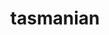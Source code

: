 ---
title: "tasmanian"
layout: cache
categories: [package, develop]
meta: {"compilers": ["cce@18.0.0", "gcc@11.4.0", "intel-oneapi-compilers@2025.1.0"], "num_specs": 117, "num_specs_by_stack": {"e4s": 59, "e4s-cray-rhel": 11, "e4s-neoverse-v2": 11, "e4s-oneapi": 12, "e4s-rocm-external": 24, "root": 117}, "oss": ["rhel8", "ubuntu22.04"], "platforms": ["linux"], "stacks": ["e4s", "e4s-cray-rhel", "e4s-neoverse-v2", "e4s-oneapi", "e4s-rocm-external", "root"], "targets": ["neoverse_v2", "x86_64_v3"], "versions": ["8.1"]}
spec_details: [{"compiler": "gcc@11.4.0", "hash": "22thne3ihhy2pievhx2lxyezebj2hvck", "os": "ubuntu22.04", "platform": "linux", "size": "-", "stacks": ["e4s", "root"], "target": "x86_64_v3", "variants": ["amdgpu_target:=gfx90a", "~blas", "build_system=cmake", "build_type=Release", "~cuda", "~fortran", "generator=make", "~ipo", "~magma", "+mpi", "~openmp", "~python", "+rocm", "~xsdkflags"], "versions": ["8.1"]}, {"compiler": "gcc@11.4.0", "hash": "25rv35eeqdelouu2akzrugiby4ctagye", "os": "ubuntu22.04", "platform": "linux", "size": "-", "stacks": ["e4s", "root"], "target": "x86_64_v3", "variants": ["amdgpu_target:=gfx90a", "~blas", "build_system=cmake", "build_type=Release", "~cuda", "~fortran", "generator=make", "~ipo", "~magma", "+mpi", "~openmp", "~python", "+rocm", "~xsdkflags"], "versions": ["8.1"]}, {"compiler": "gcc@11.4.0", "hash": "27xfdujjw4qcz4rlqeuzqqslx7wypmmj", "os": "ubuntu22.04", "platform": "linux", "size": "-", "stacks": ["e4s", "root"], "target": "x86_64_v3", "variants": ["~blas", "build_system=cmake", "build_type=Release", "+cuda", "cuda_arch:=90", "~fortran", "generator=make", "~ipo", "~magma", "+mpi", "~openmp", "~python", "~rocm", "~xsdkflags"], "versions": ["8.1"]}, {"compiler": "gcc@11.4.0", "hash": "2eahx2gj36pecerlutbxzbwchaeduusn", "os": "ubuntu22.04", "platform": "linux", "size": "-", "stacks": ["e4s", "root"], "target": "x86_64_v3", "variants": ["~blas", "build_system=cmake", "build_type=Release", "+cuda", "cuda_arch:=90", "~fortran", "generator=make", "~ipo", "~magma", "+mpi", "~openmp", "~python", "~rocm", "~xsdkflags"], "versions": ["8.1"]}, {"compiler": "intel-oneapi-compilers@2025.1.0", "hash": "2mhn6ziufkrkj5lhym2dkonrzvihpagd", "os": "ubuntu22.04", "platform": "linux", "size": "-", "stacks": ["e4s-oneapi", "root"], "target": "x86_64_v3", "variants": ["~blas", "build_system=cmake", "build_type=Release", "~cuda", "~fortran", "generator=make", "~ipo", "~magma", "+mpi", "~openmp", "~python", "~rocm", "~xsdkflags"], "versions": ["8.1"]}, {"compiler": "intel-oneapi-compilers@2025.1.0", "hash": "2ris5im7vsalkuzcwht5iqg7lq7dtc2x", "os": "ubuntu22.04", "platform": "linux", "size": "-", "stacks": ["e4s-oneapi", "root"], "target": "x86_64_v3", "variants": ["~blas", "build_system=cmake", "build_type=Release", "~cuda", "~fortran", "generator=make", "~ipo", "~magma", "+mpi", "~openmp", "~python", "~rocm", "~xsdkflags"], "versions": ["8.1"]}, {"compiler": "gcc@11.4.0", "hash": "2xpstxjcepywlg2ohyu7r4amtq2ym2tf", "os": "ubuntu22.04", "platform": "linux", "size": "-", "stacks": ["e4s", "root"], "target": "x86_64_v3", "variants": ["amdgpu_target:=gfx90a", "~blas", "build_system=cmake", "build_type=Release", "~cuda", "~fortran", "generator=make", "~ipo", "~magma", "+mpi", "~openmp", "~python", "+rocm", "~xsdkflags"], "versions": ["8.1"]}, {"compiler": "gcc@11.4.0", "hash": "3c7nytobn2ses2qlx4ypszrgeldgm7st", "os": "ubuntu22.04", "platform": "linux", "size": "-", "stacks": ["e4s", "root"], "target": "x86_64_v3", "variants": ["~blas", "build_system=cmake", "build_type=Release", "+cuda", "cuda_arch:=80", "~fortran", "generator=make", "~ipo", "~magma", "+mpi", "~openmp", "~python", "~rocm", "~xsdkflags"], "versions": ["8.1"]}, {"compiler": "gcc@11.4.0", "hash": "3hjeqoyckbvrm2n2kursh4rwty5eha5f", "os": "ubuntu22.04", "platform": "linux", "size": "-", "stacks": ["e4s", "root"], "target": "x86_64_v3", "variants": ["~blas", "build_system=cmake", "build_type=Release", "+cuda", "cuda_arch:=80", "~fortran", "generator=make", "~ipo", "~magma", "+mpi", "~openmp", "~python", "~rocm", "~xsdkflags"], "versions": ["8.1"]}, {"compiler": "gcc@11.4.0", "hash": "3ytdl5jv3t6nmv4zx7jhreebc5uckg6v", "os": "ubuntu22.04", "platform": "linux", "size": "-", "stacks": ["e4s", "root"], "target": "x86_64_v3", "variants": ["~blas", "build_system=cmake", "build_type=Release", "+cuda", "cuda_arch:=90", "~fortran", "generator=make", "~ipo", "~magma", "+mpi", "~openmp", "~python", "~rocm", "~xsdkflags"], "versions": ["8.1"]}, {"compiler": "gcc@11.4.0", "hash": "42fgtvc6tlhoac3hzbroouixpw3obnyf", "os": "ubuntu22.04", "platform": "linux", "size": "-", "stacks": ["e4s", "root"], "target": "x86_64_v3", "variants": ["~blas", "build_system=cmake", "build_type=Release", "+cuda", "cuda_arch:=90", "~fortran", "generator=make", "~ipo", "~magma", "+mpi", "~openmp", "~python", "~rocm", "~xsdkflags"], "versions": ["8.1"]}, {"compiler": "gcc@11.4.0", "hash": "4m7c64rf2gfetretwd7ns5uqxsuq54cj", "os": "ubuntu22.04", "platform": "linux", "size": "-", "stacks": ["e4s", "root"], "target": "x86_64_v3", "variants": ["~blas", "build_system=cmake", "build_type=Release", "+cuda", "cuda_arch:=80", "~fortran", "generator=make", "~ipo", "~magma", "+mpi", "~openmp", "~python", "~rocm", "~xsdkflags"], "versions": ["8.1"]}, {"compiler": "gcc@11.4.0", "hash": "4xfavsmah4n2pmjull7o2qzsfe6iftrc", "os": "ubuntu22.04", "platform": "linux", "size": "-", "stacks": ["e4s", "root"], "target": "x86_64_v3", "variants": ["amdgpu_target:=gfx90a", "~blas", "build_system=cmake", "build_type=Release", "~cuda", "~fortran", "generator=make", "~ipo", "~magma", "+mpi", "~openmp", "~python", "+rocm", "~xsdkflags"], "versions": ["8.1"]}, {"compiler": "gcc@11.4.0", "hash": "5afczfjpnndsy363oqzp6ydlpobtkcdy", "os": "ubuntu22.04", "platform": "linux", "size": "-", "stacks": ["e4s", "root"], "target": "x86_64_v3", "variants": ["~blas", "build_system=cmake", "build_type=Release", "~cuda", "~fortran", "generator=make", "~ipo", "~magma", "+mpi", "~openmp", "~python", "~rocm", "~xsdkflags"], "versions": ["8.1"]}, {"compiler": "intel-oneapi-compilers@2025.1.0", "hash": "5dwvf3ywt2izxl66ofsi4qgd3t2bbyku", "os": "ubuntu22.04", "platform": "linux", "size": "-", "stacks": ["e4s-oneapi", "root"], "target": "x86_64_v3", "variants": ["~blas", "build_system=cmake", "build_type=Release", "~cuda", "~fortran", "generator=make", "~ipo", "~magma", "+mpi", "~openmp", "~python", "~rocm", "~xsdkflags"], "versions": ["8.1"]}, {"compiler": "gcc@11.4.0", "hash": "62e7ekacbayhezacfywcpz2yex7fdhiu", "os": "ubuntu22.04", "platform": "linux", "size": "-", "stacks": ["e4s", "root"], "target": "x86_64_v3", "variants": ["amdgpu_target:=gfx90a", "~blas", "build_system=cmake", "build_type=Release", "~cuda", "~fortran", "generator=make", "~ipo", "~magma", "+mpi", "~openmp", "~python", "+rocm", "~xsdkflags"], "versions": ["8.1"]}, {"compiler": "gcc@11.4.0", "hash": "6crfd64nh75ouxmsxdoju75jtczqnef2", "os": "ubuntu22.04", "platform": "linux", "size": "-", "stacks": ["e4s", "root"], "target": "x86_64_v3", "variants": ["~blas", "build_system=cmake", "build_type=Release", "~cuda", "~fortran", "generator=make", "~ipo", "~magma", "+mpi", "~openmp", "~python", "~rocm", "~xsdkflags"], "versions": ["8.1"]}, {"compiler": "cce@18.0.0", "hash": "6lrp56z26frv2w3nf36wug3wt2fjhkuy", "os": "rhel8", "platform": "linux", "size": "-", "stacks": ["e4s-cray-rhel", "root"], "target": "x86_64_v3", "variants": ["~blas", "build_system=cmake", "build_type=Release", "~cuda", "~fortran", "generator=make", "~ipo", "~magma", "+mpi", "~openmp", "~python", "~rocm", "~xsdkflags"], "versions": ["8.1"]}, {"compiler": "gcc@11.4.0", "hash": "76dkexxkci473h5unp3zmx4dbwt3zbm7", "os": "ubuntu22.04", "platform": "linux", "size": "-", "stacks": ["e4s", "root"], "target": "x86_64_v3", "variants": ["~blas", "build_system=cmake", "build_type=Release", "+cuda", "cuda_arch:=90", "~fortran", "generator=make", "~ipo", "~magma", "+mpi", "~openmp", "~python", "~rocm", "~xsdkflags"], "versions": ["8.1"]}, {"compiler": "gcc@11.4.0", "hash": "apz4ual2tbrfevb42c7myf354cvsgcg2", "os": "ubuntu22.04", "platform": "linux", "size": "-", "stacks": ["e4s", "root"], "target": "x86_64_v3", "variants": ["~blas", "build_system=cmake", "build_type=Release", "+cuda", "cuda_arch:=80", "~fortran", "generator=make", "~ipo", "~magma", "+mpi", "~openmp", "~python", "~rocm", "~xsdkflags"], "versions": ["8.1"]}, {"compiler": "gcc@11.4.0", "hash": "atzvzgfvf2qcqenmryxzdhwmni3ufrb7", "os": "ubuntu22.04", "platform": "linux", "size": "-", "stacks": ["e4s-neoverse-v2", "root"], "target": "neoverse_v2", "variants": ["~blas", "build_system=cmake", "build_type=Release", "~cuda", "~fortran", "generator=make", "~ipo", "~magma", "+mpi", "~openmp", "~python", "~rocm", "~xsdkflags"], "versions": ["8.1"]}, {"compiler": "gcc@11.4.0", "hash": "bhndny4jxb26tspnickhfo4jm7fzv5n6", "os": "ubuntu22.04", "platform": "linux", "size": "-", "stacks": ["e4s-rocm-external", "root"], "target": "x86_64_v3", "variants": ["amdgpu_target:=gfx908", "~blas", "build_system=cmake", "build_type=Release", "~cuda", "~fortran", "generator=make", "~ipo", "~magma", "+mpi", "~openmp", "~python", "+rocm", "~xsdkflags"], "versions": ["8.1"]}, {"compiler": "intel-oneapi-compilers@2025.1.0", "hash": "bunnouii6h7iyfmsbijimrfge4dupaq5", "os": "ubuntu22.04", "platform": "linux", "size": "-", "stacks": ["e4s-oneapi", "root"], "target": "x86_64_v3", "variants": ["~blas", "build_system=cmake", "build_type=Release", "~cuda", "~fortran", "generator=make", "~ipo", "~magma", "+mpi", "~openmp", "~python", "~rocm", "~xsdkflags"], "versions": ["8.1"]}, {"compiler": "gcc@11.4.0", "hash": "bvcb3w3wfn4uxa4yyhm6u67hoywvqzmm", "os": "ubuntu22.04", "platform": "linux", "size": "-", "stacks": ["e4s-rocm-external", "root"], "target": "x86_64_v3", "variants": ["amdgpu_target:=gfx90a", "~blas", "build_system=cmake", "build_type=Release", "~cuda", "~fortran", "generator=make", "~ipo", "~magma", "+mpi", "~openmp", "~python", "+rocm", "~xsdkflags"], "versions": ["8.1"]}, {"compiler": "cce@18.0.0", "hash": "c7k5vvj3lnoxuyxw2n5w37dqkcsry773", "os": "rhel8", "platform": "linux", "size": "-", "stacks": ["e4s-cray-rhel", "root"], "target": "x86_64_v3", "variants": ["~blas", "build_system=cmake", "build_type=Release", "~cuda", "~fortran", "generator=make", "~ipo", "~magma", "+mpi", "~openmp", "~python", "~rocm", "~xsdkflags"], "versions": ["8.1"]}, {"compiler": "gcc@11.4.0", "hash": "ccmdildkqxg3srprp4hbicxyss4yhtda", "os": "ubuntu22.04", "platform": "linux", "size": "-", "stacks": ["e4s-rocm-external", "root"], "target": "x86_64_v3", "variants": ["amdgpu_target:=gfx908", "~blas", "build_system=cmake", "build_type=Release", "~cuda", "~fortran", "generator=make", "~ipo", "~magma", "+mpi", "~openmp", "~python", "+rocm", "~xsdkflags"], "versions": ["8.1"]}, {"compiler": "gcc@11.4.0", "hash": "chjgm633zpve7emzb45ttm6cspwbfx4u", "os": "ubuntu22.04", "platform": "linux", "size": "-", "stacks": ["e4s", "root"], "target": "x86_64_v3", "variants": ["amdgpu_target:=gfx90a", "~blas", "build_system=cmake", "build_type=Release", "~cuda", "~fortran", "generator=make", "~ipo", "~magma", "+mpi", "~openmp", "~python", "+rocm", "~xsdkflags"], "versions": ["8.1"]}, {"compiler": "gcc@11.4.0", "hash": "d67bxkjeejvjdtmvq7umobuxezfs56jc", "os": "ubuntu22.04", "platform": "linux", "size": "-", "stacks": ["e4s", "root"], "target": "x86_64_v3", "variants": ["~blas", "build_system=cmake", "build_type=Release", "+cuda", "cuda_arch:=80", "~fortran", "generator=make", "~ipo", "~magma", "+mpi", "~openmp", "~python", "~rocm", "~xsdkflags"], "versions": ["8.1"]}, {"compiler": "gcc@11.4.0", "hash": "dk6pomb7qwzzvvznrtn76hychgejfsni", "os": "ubuntu22.04", "platform": "linux", "size": "-", "stacks": ["e4s", "root"], "target": "x86_64_v3", "variants": ["~blas", "build_system=cmake", "build_type=Release", "~cuda", "~fortran", "generator=make", "~ipo", "~magma", "+mpi", "~openmp", "~python", "~rocm", "~xsdkflags"], "versions": ["8.1"]}, {"compiler": "gcc@11.4.0", "hash": "doc3yz27a4y2k7k6svqgzrjczk5x7gov", "os": "ubuntu22.04", "platform": "linux", "size": "-", "stacks": ["e4s-neoverse-v2", "root"], "target": "neoverse_v2", "variants": ["~blas", "build_system=cmake", "build_type=Release", "~cuda", "~fortran", "generator=make", "~ipo", "~magma", "+mpi", "~openmp", "~python", "~rocm", "~xsdkflags"], "versions": ["8.1"]}, {"compiler": "gcc@11.4.0", "hash": "dtaihqxvtrcwtdav37bzuqim6scsu6vw", "os": "ubuntu22.04", "platform": "linux", "size": "-", "stacks": ["e4s-rocm-external", "root"], "target": "x86_64_v3", "variants": ["amdgpu_target:=gfx90a", "~blas", "build_system=cmake", "build_type=Release", "~cuda", "~fortran", "generator=make", "~ipo", "~magma", "+mpi", "~openmp", "~python", "+rocm", "~xsdkflags"], "versions": ["8.1"]}, {"compiler": "intel-oneapi-compilers@2025.1.0", "hash": "eqadub2dwbrjmmhzq7ngxmb72y55lh42", "os": "ubuntu22.04", "platform": "linux", "size": "-", "stacks": ["e4s-oneapi", "root"], "target": "x86_64_v3", "variants": ["~blas", "build_system=cmake", "build_type=Release", "~cuda", "~fortran", "generator=make", "~ipo", "~magma", "+mpi", "~openmp", "~python", "~rocm", "~xsdkflags"], "versions": ["8.1"]}, {"compiler": "gcc@11.4.0", "hash": "fabv32hztqcbcab2x6aoxsg46uuzpwdx", "os": "ubuntu22.04", "platform": "linux", "size": "-", "stacks": ["e4s-rocm-external", "root"], "target": "x86_64_v3", "variants": ["amdgpu_target:=gfx90a", "~blas", "build_system=cmake", "build_type=Release", "~cuda", "~fortran", "generator=make", "~ipo", "~magma", "+mpi", "~openmp", "~python", "+rocm", "~xsdkflags"], "versions": ["8.1"]}, {"compiler": "gcc@11.4.0", "hash": "faqsxsehcadx3nd6sfjpv3wyckqnva2f", "os": "ubuntu22.04", "platform": "linux", "size": "-", "stacks": ["e4s", "root"], "target": "x86_64_v3", "variants": ["~blas", "build_system=cmake", "build_type=Release", "+cuda", "cuda_arch:=80", "~fortran", "generator=make", "~ipo", "~magma", "+mpi", "~openmp", "~python", "~rocm", "~xsdkflags"], "versions": ["8.1"]}, {"compiler": "gcc@11.4.0", "hash": "fiyq7ealobmtfla4dlsurxtu6izcvq2l", "os": "ubuntu22.04", "platform": "linux", "size": "-", "stacks": ["e4s", "root"], "target": "x86_64_v3", "variants": ["amdgpu_target:=gfx90a", "~blas", "build_system=cmake", "build_type=Release", "~cuda", "~fortran", "generator=make", "~ipo", "~magma", "+mpi", "~openmp", "~python", "+rocm", "~xsdkflags"], "versions": ["8.1"]}, {"compiler": "gcc@11.4.0", "hash": "fmnz2sr657kz45tlscvstnx3sqrgasnn", "os": "ubuntu22.04", "platform": "linux", "size": "-", "stacks": ["e4s", "root"], "target": "x86_64_v3", "variants": ["~blas", "build_system=cmake", "build_type=Release", "+cuda", "cuda_arch:=80", "~fortran", "generator=make", "~ipo", "~magma", "+mpi", "~openmp", "~python", "~rocm", "~xsdkflags"], "versions": ["8.1"]}, {"compiler": "gcc@11.4.0", "hash": "fnwniplpek2exv73aq2fpxzzor3vox7o", "os": "ubuntu22.04", "platform": "linux", "size": "-", "stacks": ["e4s-rocm-external", "root"], "target": "x86_64_v3", "variants": ["amdgpu_target:=gfx90a", "~blas", "build_system=cmake", "build_type=Release", "~cuda", "~fortran", "generator=make", "~ipo", "~magma", "+mpi", "~openmp", "~python", "+rocm", "~xsdkflags"], "versions": ["8.1"]}, {"compiler": "gcc@11.4.0", "hash": "fwvdaejilzhcaaftvjidwhbh2zfbdrny", "os": "ubuntu22.04", "platform": "linux", "size": "-", "stacks": ["e4s-rocm-external", "root"], "target": "x86_64_v3", "variants": ["amdgpu_target:=gfx90a", "~blas", "build_system=cmake", "build_type=Release", "~cuda", "~fortran", "generator=make", "~ipo", "~magma", "+mpi", "~openmp", "~python", "+rocm", "~xsdkflags"], "versions": ["8.1"]}, {"compiler": "gcc@11.4.0", "hash": "gkg6vsyfg7u4ibo25k7drsszzany6iz6", "os": "ubuntu22.04", "platform": "linux", "size": "-", "stacks": ["e4s", "root"], "target": "x86_64_v3", "variants": ["~blas", "build_system=cmake", "build_type=Release", "~cuda", "~fortran", "generator=make", "~ipo", "~magma", "+mpi", "~openmp", "~python", "~rocm", "~xsdkflags"], "versions": ["8.1"]}, {"compiler": "gcc@11.4.0", "hash": "gmhteglvbaurma7e7phq7wf33oq4e7yq", "os": "ubuntu22.04", "platform": "linux", "size": "-", "stacks": ["e4s", "root"], "target": "x86_64_v3", "variants": ["~blas", "build_system=cmake", "build_type=Release", "+cuda", "cuda_arch:=80", "~fortran", "generator=make", "~ipo", "~magma", "+mpi", "~openmp", "~python", "~rocm", "~xsdkflags"], "versions": ["8.1"]}, {"compiler": "gcc@11.4.0", "hash": "gngn726g3xzu4tebk4cwj5efodju7cdf", "os": "ubuntu22.04", "platform": "linux", "size": "-", "stacks": ["e4s", "root"], "target": "x86_64_v3", "variants": ["amdgpu_target:=gfx90a", "~blas", "build_system=cmake", "build_type=Release", "~cuda", "~fortran", "generator=make", "~ipo", "~magma", "+mpi", "~openmp", "~python", "+rocm", "~xsdkflags"], "versions": ["8.1"]}, {"compiler": "gcc@11.4.0", "hash": "h3qnhuemsc2aurqllxjhxq6bbbdtissv", "os": "ubuntu22.04", "platform": "linux", "size": "-", "stacks": ["e4s-neoverse-v2", "root"], "target": "neoverse_v2", "variants": ["~blas", "build_system=cmake", "build_type=Release", "~cuda", "~fortran", "generator=make", "~ipo", "~magma", "+mpi", "~openmp", "~python", "~rocm", "~xsdkflags"], "versions": ["8.1"]}, {"compiler": "intel-oneapi-compilers@2025.1.0", "hash": "ho4aycmvqcvntkb3ad74cqht3nmh62y5", "os": "ubuntu22.04", "platform": "linux", "size": "-", "stacks": ["e4s-oneapi", "root"], "target": "x86_64_v3", "variants": ["~blas", "build_system=cmake", "build_type=Release", "~cuda", "~fortran", "generator=make", "~ipo", "~magma", "+mpi", "~openmp", "~python", "~rocm", "~xsdkflags"], "versions": ["8.1"]}, {"compiler": "gcc@11.4.0", "hash": "hzclvgne2aun5jpjxiqcvmfwwjfhowdg", "os": "ubuntu22.04", "platform": "linux", "size": "-", "stacks": ["e4s", "root"], "target": "x86_64_v3", "variants": ["amdgpu_target:=gfx90a", "~blas", "build_system=cmake", "build_type=Release", "~cuda", "~fortran", "generator=make", "~ipo", "~magma", "+mpi", "~openmp", "~python", "+rocm", "~xsdkflags"], "versions": ["8.1"]}, {"compiler": "gcc@11.4.0", "hash": "ibl42z54i47wtssp2k3unxjm44xvbbsp", "os": "ubuntu22.04", "platform": "linux", "size": "-", "stacks": ["e4s", "root"], "target": "x86_64_v3", "variants": ["~blas", "build_system=cmake", "build_type=Release", "+cuda", "cuda_arch:=90", "~fortran", "generator=make", "~ipo", "~magma", "+mpi", "~openmp", "~python", "~rocm", "~xsdkflags"], "versions": ["8.1"]}, {"compiler": "cce@18.0.0", "hash": "ipptvyzwazimt6g5fzf6e4n7gi4libks", "os": "rhel8", "platform": "linux", "size": "-", "stacks": ["e4s-cray-rhel", "root"], "target": "x86_64_v3", "variants": ["~blas", "build_system=cmake", "build_type=Release", "~cuda", "~fortran", "generator=make", "~ipo", "~magma", "+mpi", "~openmp", "~python", "~rocm", "~xsdkflags"], "versions": ["8.1"]}, {"compiler": "gcc@11.4.0", "hash": "ja64lg5jjp42alntbrkykgjqov23r3vy", "os": "ubuntu22.04", "platform": "linux", "size": "-", "stacks": ["e4s", "root"], "target": "x86_64_v3", "variants": ["~blas", "build_system=cmake", "build_type=Release", "+cuda", "cuda_arch:=90", "~fortran", "generator=make", "~ipo", "~magma", "+mpi", "~openmp", "~python", "~rocm", "~xsdkflags"], "versions": ["8.1"]}, {"compiler": "gcc@11.4.0", "hash": "jrhsm3xm5gywfqtscxqz7kaubsgmhxnh", "os": "ubuntu22.04", "platform": "linux", "size": "-", "stacks": ["e4s", "root"], "target": "x86_64_v3", "variants": ["amdgpu_target:=gfx90a", "~blas", "build_system=cmake", "build_type=Release", "~cuda", "~fortran", "generator=make", "~ipo", "~magma", "+mpi", "~openmp", "~python", "+rocm", "~xsdkflags"], "versions": ["8.1"]}, {"compiler": "gcc@11.4.0", "hash": "jrw5keu2qj5l2nf63xyh4xewqgvfdtd3", "os": "ubuntu22.04", "platform": "linux", "size": "-", "stacks": ["e4s", "root"], "target": "x86_64_v3", "variants": ["~blas", "build_system=cmake", "build_type=Release", "~cuda", "~fortran", "generator=make", "~ipo", "~magma", "+mpi", "~openmp", "~python", "~rocm", "~xsdkflags"], "versions": ["8.1"]}, {"compiler": "cce@18.0.0", "hash": "jxujmmsdzgcdclwe3ipwjaqxlsri7flc", "os": "rhel8", "platform": "linux", "size": "-", "stacks": ["e4s-cray-rhel", "root"], "target": "x86_64_v3", "variants": ["~blas", "build_system=cmake", "build_type=Release", "~cuda", "~fortran", "generator=make", "~ipo", "~magma", "+mpi", "~openmp", "~python", "~rocm", "~xsdkflags"], "versions": ["8.1"]}, {"compiler": "intel-oneapi-compilers@2025.1.0", "hash": "k4f3bbez67otusqfkgohi4jxfiy4zop2", "os": "ubuntu22.04", "platform": "linux", "size": "-", "stacks": ["e4s-oneapi", "root"], "target": "x86_64_v3", "variants": ["~blas", "build_system=cmake", "build_type=Release", "~cuda", "~fortran", "generator=make", "~ipo", "~magma", "+mpi", "~openmp", "~python", "~rocm", "~xsdkflags"], "versions": ["8.1"]}, {"compiler": "intel-oneapi-compilers@2025.1.0", "hash": "k5i2ql6giztnpp23tgfjfhh5caeclgjp", "os": "ubuntu22.04", "platform": "linux", "size": "-", "stacks": ["e4s-oneapi", "root"], "target": "x86_64_v3", "variants": ["~blas", "build_system=cmake", "build_type=Release", "~cuda", "~fortran", "generator=make", "~ipo", "~magma", "+mpi", "~openmp", "~python", "~rocm", "~xsdkflags"], "versions": ["8.1"]}, {"compiler": "gcc@11.4.0", "hash": "k7wdffkd5tugndlkepjysvegclqyda6u", "os": "ubuntu22.04", "platform": "linux", "size": "-", "stacks": ["e4s-rocm-external", "root"], "target": "x86_64_v3", "variants": ["amdgpu_target:=gfx90a", "~blas", "build_system=cmake", "build_type=Release", "~cuda", "~fortran", "generator=make", "~ipo", "~magma", "+mpi", "~openmp", "~python", "+rocm", "~xsdkflags"], "versions": ["8.1"]}, {"compiler": "gcc@11.4.0", "hash": "kdooi6tzy2i7wqekdriwnymra2gxvbzk", "os": "ubuntu22.04", "platform": "linux", "size": "-", "stacks": ["e4s-neoverse-v2", "root"], "target": "neoverse_v2", "variants": ["~blas", "build_system=cmake", "build_type=Release", "~cuda", "~fortran", "generator=make", "~ipo", "~magma", "+mpi", "~openmp", "~python", "~rocm", "~xsdkflags"], "versions": ["8.1"]}, {"compiler": "gcc@11.4.0", "hash": "kpws3uhrju7zphfweldprxk7gmlrjvds", "os": "ubuntu22.04", "platform": "linux", "size": "-", "stacks": ["e4s-neoverse-v2", "root"], "target": "neoverse_v2", "variants": ["~blas", "build_system=cmake", "build_type=Release", "~cuda", "~fortran", "generator=make", "~ipo", "~magma", "+mpi", "~openmp", "~python", "~rocm", "~xsdkflags"], "versions": ["8.1"]}, {"compiler": "gcc@11.4.0", "hash": "m3p6an3dxoca6itkpdmgnmjnnqmldyc4", "os": "ubuntu22.04", "platform": "linux", "size": "-", "stacks": ["e4s-neoverse-v2", "root"], "target": "neoverse_v2", "variants": ["~blas", "build_system=cmake", "build_type=Release", "~cuda", "~fortran", "generator=make", "~ipo", "~magma", "+mpi", "~openmp", "~python", "~rocm", "~xsdkflags"], "versions": ["8.1"]}, {"compiler": "gcc@11.4.0", "hash": "m4jb27expwrrbeoiwwkqst4xsprcv5ok", "os": "ubuntu22.04", "platform": "linux", "size": "-", "stacks": ["e4s", "root"], "target": "x86_64_v3", "variants": ["~blas", "build_system=cmake", "build_type=Release", "~cuda", "~fortran", "generator=make", "~ipo", "~magma", "+mpi", "~openmp", "~python", "~rocm", "~xsdkflags"], "versions": ["8.1"]}, {"compiler": "cce@18.0.0", "hash": "m5c5iqideatal6g4pm5ujhl3o2654uzl", "os": "rhel8", "platform": "linux", "size": "-", "stacks": ["e4s-cray-rhel", "root"], "target": "x86_64_v3", "variants": ["~blas", "build_system=cmake", "build_type=Release", "~cuda", "~fortran", "generator=make", "~ipo", "~magma", "+mpi", "~openmp", "~python", "~rocm", "~xsdkflags"], "versions": ["8.1"]}, {"compiler": "gcc@11.4.0", "hash": "mihtwp6ik5mrnpdiibaaynx3r5bvqbfm", "os": "ubuntu22.04", "platform": "linux", "size": "-", "stacks": ["e4s-rocm-external", "root"], "target": "x86_64_v3", "variants": ["amdgpu_target:=gfx908", "~blas", "build_system=cmake", "build_type=Release", "~cuda", "~fortran", "generator=make", "~ipo", "~magma", "+mpi", "~openmp", "~python", "+rocm", "~xsdkflags"], "versions": ["8.1"]}, {"compiler": "cce@18.0.0", "hash": "mjf422qcfgpzsfjnmacrszw5wj3u63jd", "os": "rhel8", "platform": "linux", "size": "-", "stacks": ["e4s-cray-rhel", "root"], "target": "x86_64_v3", "variants": ["~blas", "build_system=cmake", "build_type=Release", "~cuda", "~fortran", "generator=make", "~ipo", "~magma", "+mpi", "~openmp", "~python", "~rocm", "~xsdkflags"], "versions": ["8.1"]}, {"compiler": "gcc@11.4.0", "hash": "mkvueeznfblvmfq7dtjd5fo7pz7wfumo", "os": "ubuntu22.04", "platform": "linux", "size": "-", "stacks": ["e4s-neoverse-v2", "root"], "target": "neoverse_v2", "variants": ["~blas", "build_system=cmake", "build_type=Release", "~cuda", "~fortran", "generator=make", "~ipo", "~magma", "+mpi", "~openmp", "~python", "~rocm", "~xsdkflags"], "versions": ["8.1"]}, {"compiler": "cce@18.0.0", "hash": "mllqxqqdhomq6yzcbtcnloprl5nj3rfc", "os": "rhel8", "platform": "linux", "size": "-", "stacks": ["e4s-cray-rhel", "root"], "target": "x86_64_v3", "variants": ["~blas", "build_system=cmake", "build_type=Release", "~cuda", "~fortran", "generator=make", "~ipo", "~magma", "+mpi", "~openmp", "~python", "~rocm", "~xsdkflags"], "versions": ["8.1"]}, {"compiler": "gcc@11.4.0", "hash": "mxdz3tnh2wyizrwldk6y2ouc4k7ghgkl", "os": "ubuntu22.04", "platform": "linux", "size": "-", "stacks": ["e4s-rocm-external", "root"], "target": "x86_64_v3", "variants": ["amdgpu_target:=gfx908", "~blas", "build_system=cmake", "build_type=Release", "~cuda", "~fortran", "generator=make", "~ipo", "~magma", "+mpi", "~openmp", "~python", "+rocm", "~xsdkflags"], "versions": ["8.1"]}, {"compiler": "gcc@11.4.0", "hash": "n4lkzzlw36bpcgdywth6sjupppokgmlz", "os": "ubuntu22.04", "platform": "linux", "size": "-", "stacks": ["e4s-rocm-external", "root"], "target": "x86_64_v3", "variants": ["amdgpu_target:=gfx908", "~blas", "build_system=cmake", "build_type=Release", "~cuda", "~fortran", "generator=make", "~ipo", "~magma", "+mpi", "~openmp", "~python", "+rocm", "~xsdkflags"], "versions": ["8.1"]}, {"compiler": "gcc@11.4.0", "hash": "npmojwqfymjufrbpx6azioauwuxqypjm", "os": "ubuntu22.04", "platform": "linux", "size": "-", "stacks": ["e4s", "root"], "target": "x86_64_v3", "variants": ["~blas", "build_system=cmake", "build_type=Release", "+cuda", "cuda_arch:=90", "~fortran", "generator=make", "~ipo", "~magma", "+mpi", "~openmp", "~python", "~rocm", "~xsdkflags"], "versions": ["8.1"]}, {"compiler": "gcc@11.4.0", "hash": "nu6fov2k3womexwmu4ado46b5ibqlwok", "os": "ubuntu22.04", "platform": "linux", "size": "-", "stacks": ["e4s", "root"], "target": "x86_64_v3", "variants": ["amdgpu_target:=gfx90a", "~blas", "build_system=cmake", "build_type=Release", "~cuda", "~fortran", "generator=make", "~ipo", "~magma", "+mpi", "~openmp", "~python", "+rocm", "~xsdkflags"], "versions": ["8.1"]}, {"compiler": "gcc@11.4.0", "hash": "nwwkdlbe2qlrnqnni3pcwf36ljre5yil", "os": "ubuntu22.04", "platform": "linux", "size": "-", "stacks": ["e4s", "root"], "target": "x86_64_v3", "variants": ["~blas", "build_system=cmake", "build_type=Release", "+cuda", "cuda_arch:=80", "~fortran", "generator=make", "~ipo", "~magma", "+mpi", "~openmp", "~python", "~rocm", "~xsdkflags"], "versions": ["8.1"]}, {"compiler": "gcc@11.4.0", "hash": "o22pw7bks2pl4owqtor72ny5hnm7657x", "os": "ubuntu22.04", "platform": "linux", "size": "-", "stacks": ["e4s", "root"], "target": "x86_64_v3", "variants": ["amdgpu_target:=gfx90a", "~blas", "build_system=cmake", "build_type=Release", "~cuda", "~fortran", "generator=make", "~ipo", "~magma", "+mpi", "~openmp", "~python", "+rocm", "~xsdkflags"], "versions": ["8.1"]}, {"compiler": "cce@18.0.0", "hash": "ohzuw2kgn2lf4g7jq4ouaeavtwuaebl2", "os": "rhel8", "platform": "linux", "size": "-", "stacks": ["e4s-cray-rhel", "root"], "target": "x86_64_v3", "variants": ["~blas", "build_system=cmake", "build_type=Release", "~cuda", "~fortran", "generator=make", "~ipo", "~magma", "+mpi", "~openmp", "~python", "~rocm", "~xsdkflags"], "versions": ["8.1"]}, {"compiler": "gcc@11.4.0", "hash": "oikefdaws3daaiph3t6ahktnfaqit62q", "os": "ubuntu22.04", "platform": "linux", "size": "-", "stacks": ["e4s", "root"], "target": "x86_64_v3", "variants": ["~blas", "build_system=cmake", "build_type=Release", "~cuda", "~fortran", "generator=make", "~ipo", "~magma", "+mpi", "~openmp", "~python", "~rocm", "~xsdkflags"], "versions": ["8.1"]}, {"compiler": "gcc@11.4.0", "hash": "om3mk7du36jgl67b4f5ily7ybk3n45fp", "os": "ubuntu22.04", "platform": "linux", "size": "-", "stacks": ["e4s-rocm-external", "root"], "target": "x86_64_v3", "variants": ["amdgpu_target:=gfx90a", "~blas", "build_system=cmake", "build_type=Release", "~cuda", "~fortran", "generator=make", "~ipo", "~magma", "+mpi", "~openmp", "~python", "+rocm", "~xsdkflags"], "versions": ["8.1"]}, {"compiler": "intel-oneapi-compilers@2025.1.0", "hash": "op7egrf3jje2ooupckaupju4g3otxtr4", "os": "ubuntu22.04", "platform": "linux", "size": "-", "stacks": ["e4s-oneapi", "root"], "target": "x86_64_v3", "variants": ["~blas", "build_system=cmake", "build_type=Release", "~cuda", "~fortran", "generator=make", "~ipo", "~magma", "+mpi", "~openmp", "~python", "~rocm", "~xsdkflags"], "versions": ["8.1"]}, {"compiler": "gcc@11.4.0", "hash": "oqu4gnuud2syacu2duvhgotzw4ttudwy", "os": "ubuntu22.04", "platform": "linux", "size": "-", "stacks": ["e4s", "root"], "target": "x86_64_v3", "variants": ["amdgpu_target:=gfx90a", "~blas", "build_system=cmake", "build_type=Release", "~cuda", "~fortran", "generator=make", "~ipo", "~magma", "+mpi", "~openmp", "~python", "+rocm", "~xsdkflags"], "versions": ["8.1"]}, {"compiler": "gcc@11.4.0", "hash": "owyw4der2wyb3becwtzu3xk6tgsuwqjr", "os": "ubuntu22.04", "platform": "linux", "size": "-", "stacks": ["e4s", "root"], "target": "x86_64_v3", "variants": ["~blas", "build_system=cmake", "build_type=Release", "~cuda", "~fortran", "generator=make", "~ipo", "~magma", "+mpi", "~openmp", "~python", "~rocm", "~xsdkflags"], "versions": ["8.1"]}, {"compiler": "gcc@11.4.0", "hash": "p2qfm5bmusjvwoyzmr34y4imr33yemp4", "os": "ubuntu22.04", "platform": "linux", "size": "-", "stacks": ["e4s", "root"], "target": "x86_64_v3", "variants": ["amdgpu_target:=gfx90a", "~blas", "build_system=cmake", "build_type=Release", "~cuda", "~fortran", "generator=make", "~ipo", "~magma", "+mpi", "~openmp", "~python", "+rocm", "~xsdkflags"], "versions": ["8.1"]}, {"compiler": "gcc@11.4.0", "hash": "pjg4tjyace6fqhun4dski2a34x5ag6jg", "os": "ubuntu22.04", "platform": "linux", "size": "-", "stacks": ["e4s", "root"], "target": "x86_64_v3", "variants": ["~blas", "build_system=cmake", "build_type=Release", "+cuda", "cuda_arch:=90", "~fortran", "generator=make", "~ipo", "~magma", "+mpi", "~openmp", "~python", "~rocm", "~xsdkflags"], "versions": ["8.1"]}, {"compiler": "gcc@11.4.0", "hash": "pp6ub6jhojctxga5w7zxnjeegfag6yos", "os": "ubuntu22.04", "platform": "linux", "size": "-", "stacks": ["e4s-rocm-external", "root"], "target": "x86_64_v3", "variants": ["amdgpu_target:=gfx90a", "~blas", "build_system=cmake", "build_type=Release", "~cuda", "~fortran", "generator=make", "~ipo", "~magma", "+mpi", "~openmp", "~python", "+rocm", "~xsdkflags"], "versions": ["8.1"]}, {"compiler": "gcc@11.4.0", "hash": "racuelcb5767k7lmyvsghjeviu6t6lcj", "os": "ubuntu22.04", "platform": "linux", "size": "-", "stacks": ["e4s", "root"], "target": "x86_64_v3", "variants": ["amdgpu_target:=gfx90a", "~blas", "build_system=cmake", "build_type=Release", "~cuda", "~fortran", "generator=make", "~ipo", "~magma", "+mpi", "~openmp", "~python", "+rocm", "~xsdkflags"], "versions": ["8.1"]}, {"compiler": "gcc@11.4.0", "hash": "rjlt3bjh4xhs6gdprrzdbiofi5lixgqg", "os": "ubuntu22.04", "platform": "linux", "size": "-", "stacks": ["e4s", "root"], "target": "x86_64_v3", "variants": ["amdgpu_target:=gfx90a", "~blas", "build_system=cmake", "build_type=Release", "~cuda", "~fortran", "generator=make", "~ipo", "~magma", "+mpi", "~openmp", "~python", "+rocm", "~xsdkflags"], "versions": ["8.1"]}, {"compiler": "gcc@11.4.0", "hash": "sasjexob7yuszztes4ssbyzz5h63kr3o", "os": "ubuntu22.04", "platform": "linux", "size": "-", "stacks": ["e4s", "root"], "target": "x86_64_v3", "variants": ["~blas", "build_system=cmake", "build_type=Release", "+cuda", "cuda_arch:=80", "~fortran", "generator=make", "~ipo", "~magma", "+mpi", "~openmp", "~python", "~rocm", "~xsdkflags"], "versions": ["8.1"]}, {"compiler": "cce@18.0.0", "hash": "sdwtkbfrmxkpyrgiqb7uahfxsuuoogbm", "os": "rhel8", "platform": "linux", "size": "-", "stacks": ["e4s-cray-rhel", "root"], "target": "x86_64_v3", "variants": ["~blas", "build_system=cmake", "build_type=Release", "~cuda", "~fortran", "generator=make", "~ipo", "~magma", "+mpi", "~openmp", "~python", "~rocm", "~xsdkflags"], "versions": ["8.1"]}, {"compiler": "gcc@11.4.0", "hash": "sgqfecxibyrnajlam4hnpyilq36xsdej", "os": "ubuntu22.04", "platform": "linux", "size": "-", "stacks": ["e4s", "root"], "target": "x86_64_v3", "variants": ["amdgpu_target:=gfx90a", "~blas", "build_system=cmake", "build_type=Release", "~cuda", "~fortran", "generator=make", "~ipo", "~magma", "+mpi", "~openmp", "~python", "+rocm", "~xsdkflags"], "versions": ["8.1"]}, {"compiler": "cce@18.0.0", "hash": "skadr7stu566ynep2zblvuplhotau2r6", "os": "rhel8", "platform": "linux", "size": "-", "stacks": ["e4s-cray-rhel", "root"], "target": "x86_64_v3", "variants": ["~blas", "build_system=cmake", "build_type=Release", "~cuda", "~fortran", "generator=make", "~ipo", "~magma", "+mpi", "~openmp", "~python", "~rocm", "~xsdkflags"], "versions": ["8.1"]}, {"compiler": "gcc@11.4.0", "hash": "suanvovjwbcrrsshr3pv7zuxhgvojqbb", "os": "ubuntu22.04", "platform": "linux", "size": "-", "stacks": ["e4s-rocm-external", "root"], "target": "x86_64_v3", "variants": ["amdgpu_target:=gfx908", "~blas", "build_system=cmake", "build_type=Release", "~cuda", "~fortran", "generator=make", "~ipo", "~magma", "+mpi", "~openmp", "~python", "+rocm", "~xsdkflags"], "versions": ["8.1"]}, {"compiler": "gcc@11.4.0", "hash": "t34gvhirrdaxmbmp4dzgogfnxrf7hib5", "os": "ubuntu22.04", "platform": "linux", "size": "-", "stacks": ["e4s-rocm-external", "root"], "target": "x86_64_v3", "variants": ["amdgpu_target:=gfx90a", "~blas", "build_system=cmake", "build_type=Release", "~cuda", "~fortran", "generator=make", "~ipo", "~magma", "+mpi", "~openmp", "~python", "+rocm", "~xsdkflags"], "versions": ["8.1"]}, {"compiler": "gcc@11.4.0", "hash": "t4u2jcfufco2h7fppu5e3r5r6ipzes57", "os": "ubuntu22.04", "platform": "linux", "size": "-", "stacks": ["e4s", "root"], "target": "x86_64_v3", "variants": ["~blas", "build_system=cmake", "build_type=Release", "~cuda", "~fortran", "generator=make", "~ipo", "~magma", "+mpi", "~openmp", "~python", "~rocm", "~xsdkflags"], "versions": ["8.1"]}, {"compiler": "gcc@11.4.0", "hash": "tfuipnqb4uiavmmnly2dfrhjb253aqnq", "os": "ubuntu22.04", "platform": "linux", "size": "-", "stacks": ["e4s", "root"], "target": "x86_64_v3", "variants": ["~blas", "build_system=cmake", "build_type=Release", "+cuda", "cuda_arch:=90", "~fortran", "generator=make", "~ipo", "~magma", "+mpi", "~openmp", "~python", "~rocm", "~xsdkflags"], "versions": ["8.1"]}, {"compiler": "gcc@11.4.0", "hash": "tkkrbagcpeeyeyevromq5cjvccldy44i", "os": "ubuntu22.04", "platform": "linux", "size": "-", "stacks": ["e4s-neoverse-v2", "root"], "target": "neoverse_v2", "variants": ["~blas", "build_system=cmake", "build_type=Release", "~cuda", "~fortran", "generator=make", "~ipo", "~magma", "+mpi", "~openmp", "~python", "~rocm", "~xsdkflags"], "versions": ["8.1"]}, {"compiler": "gcc@11.4.0", "hash": "tvg33ddlatbfdqwlypdpzidi5uj2bga2", "os": "ubuntu22.04", "platform": "linux", "size": "-", "stacks": ["e4s", "root"], "target": "x86_64_v3", "variants": ["amdgpu_target:=gfx90a", "~blas", "build_system=cmake", "build_type=Release", "~cuda", "~fortran", "generator=make", "~ipo", "~magma", "+mpi", "~openmp", "~python", "+rocm", "~xsdkflags"], "versions": ["8.1"]}, {"compiler": "gcc@11.4.0", "hash": "ugergfxfov4yvyzguuuc5yybhpv4uqtq", "os": "ubuntu22.04", "platform": "linux", "size": "-", "stacks": ["e4s", "root"], "target": "x86_64_v3", "variants": ["amdgpu_target:=gfx90a", "~blas", "build_system=cmake", "build_type=Release", "~cuda", "~fortran", "generator=make", "~ipo", "~magma", "+mpi", "~openmp", "~python", "+rocm", "~xsdkflags"], "versions": ["8.1"]}, {"compiler": "gcc@11.4.0", "hash": "ugpo5hzvm2djr7pkdv4cbcktv727geyn", "os": "ubuntu22.04", "platform": "linux", "size": "-", "stacks": ["e4s-rocm-external", "root"], "target": "x86_64_v3", "variants": ["amdgpu_target:=gfx908", "~blas", "build_system=cmake", "build_type=Release", "~cuda", "~fortran", "generator=make", "~ipo", "~magma", "+mpi", "~openmp", "~python", "+rocm", "~xsdkflags"], "versions": ["8.1"]}, {"compiler": "gcc@11.4.0", "hash": "ukw3sl7dtuml57b74mbzd2eu4hukl3sv", "os": "ubuntu22.04", "platform": "linux", "size": "-", "stacks": ["e4s-rocm-external", "root"], "target": "x86_64_v3", "variants": ["amdgpu_target:=gfx90a", "~blas", "build_system=cmake", "build_type=Release", "~cuda", "~fortran", "generator=make", "~ipo", "~magma", "+mpi", "~openmp", "~python", "+rocm", "~xsdkflags"], "versions": ["8.1"]}, {"compiler": "gcc@11.4.0", "hash": "up2vef6n234wigtwpbsa6umtquhoohi7", "os": "ubuntu22.04", "platform": "linux", "size": "-", "stacks": ["e4s", "root"], "target": "x86_64_v3", "variants": ["~blas", "build_system=cmake", "build_type=Release", "~cuda", "~fortran", "generator=make", "~ipo", "~magma", "+mpi", "~openmp", "~python", "~rocm", "~xsdkflags"], "versions": ["8.1"]}, {"compiler": "gcc@11.4.0", "hash": "uttfvhctfuraek5klf2oficf3wyfuuzx", "os": "ubuntu22.04", "platform": "linux", "size": "-", "stacks": ["e4s-rocm-external", "root"], "target": "x86_64_v3", "variants": ["amdgpu_target:=gfx90a", "~blas", "build_system=cmake", "build_type=Release", "~cuda", "~fortran", "generator=make", "~ipo", "~magma", "+mpi", "~openmp", "~python", "+rocm", "~xsdkflags"], "versions": ["8.1"]}, {"compiler": "intel-oneapi-compilers@2025.1.0", "hash": "vcl2mung7dnevdu5vtnpsxnf7yw75vsu", "os": "ubuntu22.04", "platform": "linux", "size": "-", "stacks": ["e4s-oneapi", "root"], "target": "x86_64_v3", "variants": ["~blas", "build_system=cmake", "build_type=Release", "~cuda", "~fortran", "generator=make", "~ipo", "~magma", "+mpi", "~openmp", "~python", "~rocm", "~xsdkflags"], "versions": ["8.1"]}, {"compiler": "gcc@11.4.0", "hash": "vju6daeem25tr52sepqoq6v2ytnsmw2q", "os": "ubuntu22.04", "platform": "linux", "size": "-", "stacks": ["e4s", "root"], "target": "x86_64_v3", "variants": ["amdgpu_target:=gfx90a", "~blas", "build_system=cmake", "build_type=Release", "~cuda", "~fortran", "generator=make", "~ipo", "~magma", "+mpi", "~openmp", "~python", "+rocm", "~xsdkflags"], "versions": ["8.1"]}, {"compiler": "gcc@11.4.0", "hash": "w5tdpeppgmitxj4rqjiaseemh5udg6g3", "os": "ubuntu22.04", "platform": "linux", "size": "-", "stacks": ["e4s-neoverse-v2", "root"], "target": "neoverse_v2", "variants": ["~blas", "build_system=cmake", "build_type=Release", "~cuda", "~fortran", "generator=make", "~ipo", "~magma", "+mpi", "~openmp", "~python", "~rocm", "~xsdkflags"], "versions": ["8.1"]}, {"compiler": "cce@18.0.0", "hash": "wcntvsbrvu22uc2sowzgc6giq4m4haqw", "os": "rhel8", "platform": "linux", "size": "-", "stacks": ["e4s-cray-rhel", "root"], "target": "x86_64_v3", "variants": ["~blas", "build_system=cmake", "build_type=Release", "~cuda", "~fortran", "generator=make", "~ipo", "~magma", "+mpi", "~openmp", "~python", "~rocm", "~xsdkflags"], "versions": ["8.1"]}, {"compiler": "gcc@11.4.0", "hash": "we3onqozy6yxa3p5seyqubl46dbrkn3j", "os": "ubuntu22.04", "platform": "linux", "size": "-", "stacks": ["e4s", "root"], "target": "x86_64_v3", "variants": ["~blas", "build_system=cmake", "build_type=Release", "+cuda", "cuda_arch:=90", "~fortran", "generator=make", "~ipo", "~magma", "+mpi", "~openmp", "~python", "~rocm", "~xsdkflags"], "versions": ["8.1"]}, {"compiler": "gcc@11.4.0", "hash": "wif6u6plyuiynd2k2adw7fytpaab253t", "os": "ubuntu22.04", "platform": "linux", "size": "-", "stacks": ["e4s-neoverse-v2", "root"], "target": "neoverse_v2", "variants": ["~blas", "build_system=cmake", "build_type=Release", "~cuda", "~fortran", "generator=make", "~ipo", "~magma", "+mpi", "~openmp", "~python", "~rocm", "~xsdkflags"], "versions": ["8.1"]}, {"compiler": "gcc@11.4.0", "hash": "wjemxdnybes4dsslo3nkmqpnhmqq4lz7", "os": "ubuntu22.04", "platform": "linux", "size": "-", "stacks": ["e4s-rocm-external", "root"], "target": "x86_64_v3", "variants": ["amdgpu_target:=gfx90a", "~blas", "build_system=cmake", "build_type=Release", "~cuda", "~fortran", "generator=make", "~ipo", "~magma", "+mpi", "~openmp", "~python", "+rocm", "~xsdkflags"], "versions": ["8.1"]}, {"compiler": "gcc@11.4.0", "hash": "wmg2ewcoip2o3g4cqakaads6ervihvlw", "os": "ubuntu22.04", "platform": "linux", "size": "-", "stacks": ["e4s", "root"], "target": "x86_64_v3", "variants": ["~blas", "build_system=cmake", "build_type=Release", "~cuda", "~fortran", "generator=make", "~ipo", "~magma", "+mpi", "~openmp", "~python", "~rocm", "~xsdkflags"], "versions": ["8.1"]}, {"compiler": "gcc@11.4.0", "hash": "wmqiv7aykk5amldfkkn7hiuowcx7mjor", "os": "ubuntu22.04", "platform": "linux", "size": "-", "stacks": ["e4s-rocm-external", "root"], "target": "x86_64_v3", "variants": ["amdgpu_target:=gfx908", "~blas", "build_system=cmake", "build_type=Release", "~cuda", "~fortran", "generator=make", "~ipo", "~magma", "+mpi", "~openmp", "~python", "+rocm", "~xsdkflags"], "versions": ["8.1"]}, {"compiler": "gcc@11.4.0", "hash": "wvxhnhbxuuzkvqpw37wfehak2tkyo45s", "os": "ubuntu22.04", "platform": "linux", "size": "-", "stacks": ["e4s-rocm-external", "root"], "target": "x86_64_v3", "variants": ["amdgpu_target:=gfx908", "~blas", "build_system=cmake", "build_type=Release", "~cuda", "~fortran", "generator=make", "~ipo", "~magma", "+mpi", "~openmp", "~python", "+rocm", "~xsdkflags"], "versions": ["8.1"]}, {"compiler": "gcc@11.4.0", "hash": "x3pj53ilt2fsl3l5vgyrtt26smgmloae", "os": "ubuntu22.04", "platform": "linux", "size": "-", "stacks": ["e4s", "root"], "target": "x86_64_v3", "variants": ["amdgpu_target:=gfx90a", "~blas", "build_system=cmake", "build_type=Release", "~cuda", "~fortran", "generator=make", "~ipo", "~magma", "+mpi", "~openmp", "~python", "+rocm", "~xsdkflags"], "versions": ["8.1"]}, {"compiler": "gcc@11.4.0", "hash": "x4gzcxjwuj2gnkxnezpgtz3t6ugwmzmx", "os": "ubuntu22.04", "platform": "linux", "size": "-", "stacks": ["e4s", "root"], "target": "x86_64_v3", "variants": ["~blas", "build_system=cmake", "build_type=Release", "+cuda", "cuda_arch:=80", "~fortran", "generator=make", "~ipo", "~magma", "+mpi", "~openmp", "~python", "~rocm", "~xsdkflags"], "versions": ["8.1"]}, {"compiler": "gcc@11.4.0", "hash": "xdgelvbsn326radomvddqewtmgg7kxwo", "os": "ubuntu22.04", "platform": "linux", "size": "-", "stacks": ["e4s", "root"], "target": "x86_64_v3", "variants": ["~blas", "build_system=cmake", "build_type=Release", "+cuda", "cuda_arch:=90", "~fortran", "generator=make", "~ipo", "~magma", "+mpi", "~openmp", "~python", "~rocm", "~xsdkflags"], "versions": ["8.1"]}, {"compiler": "gcc@11.4.0", "hash": "xfzz33k33gtuiyxio2gcvm6335n76mvo", "os": "ubuntu22.04", "platform": "linux", "size": "-", "stacks": ["e4s-rocm-external", "root"], "target": "x86_64_v3", "variants": ["amdgpu_target:=gfx908", "~blas", "build_system=cmake", "build_type=Release", "~cuda", "~fortran", "generator=make", "~ipo", "~magma", "+mpi", "~openmp", "~python", "+rocm", "~xsdkflags"], "versions": ["8.1"]}, {"compiler": "gcc@11.4.0", "hash": "xwtspqei4dbivxbtb6t35hflon6hvaqg", "os": "ubuntu22.04", "platform": "linux", "size": "-", "stacks": ["e4s", "root"], "target": "x86_64_v3", "variants": ["~blas", "build_system=cmake", "build_type=Release", "+cuda", "cuda_arch:=80", "~fortran", "generator=make", "~ipo", "~magma", "+mpi", "~openmp", "~python", "~rocm", "~xsdkflags"], "versions": ["8.1"]}, {"compiler": "gcc@11.4.0", "hash": "xwxrvg3kk5krlfw473wrjb2pjuzr2avw", "os": "ubuntu22.04", "platform": "linux", "size": "-", "stacks": ["e4s", "root"], "target": "x86_64_v3", "variants": ["amdgpu_target:=gfx90a", "~blas", "build_system=cmake", "build_type=Release", "~cuda", "~fortran", "generator=make", "~ipo", "~magma", "+mpi", "~openmp", "~python", "+rocm", "~xsdkflags"], "versions": ["8.1"]}, {"compiler": "intel-oneapi-compilers@2025.1.0", "hash": "xzuxzmr4xfbfc4epg2wr5ym6w2uk5jmc", "os": "ubuntu22.04", "platform": "linux", "size": "-", "stacks": ["e4s-oneapi", "root"], "target": "x86_64_v3", "variants": ["~blas", "build_system=cmake", "build_type=Release", "~cuda", "~fortran", "generator=make", "~ipo", "~magma", "+mpi", "~openmp", "~python", "~rocm", "~xsdkflags"], "versions": ["8.1"]}, {"compiler": "gcc@11.4.0", "hash": "yes75musj2ke6rxzudsriyiv3mngl6po", "os": "ubuntu22.04", "platform": "linux", "size": "-", "stacks": ["e4s-rocm-external", "root"], "target": "x86_64_v3", "variants": ["amdgpu_target:=gfx908", "~blas", "build_system=cmake", "build_type=Release", "~cuda", "~fortran", "generator=make", "~ipo", "~magma", "+mpi", "~openmp", "~python", "+rocm", "~xsdkflags"], "versions": ["8.1"]}, {"compiler": "gcc@11.4.0", "hash": "yk6gkvqbmemvc52g74ihwyhw2y5xigrg", "os": "ubuntu22.04", "platform": "linux", "size": "-", "stacks": ["e4s", "root"], "target": "x86_64_v3", "variants": ["~blas", "build_system=cmake", "build_type=Release", "+cuda", "cuda_arch:=90", "~fortran", "generator=make", "~ipo", "~magma", "+mpi", "~openmp", "~python", "~rocm", "~xsdkflags"], "versions": ["8.1"]}, {"compiler": "intel-oneapi-compilers@2025.1.0", "hash": "ypx2o4sskcfwisz3j7ree7hj6bwxavte", "os": "ubuntu22.04", "platform": "linux", "size": "-", "stacks": ["e4s-oneapi", "root"], "target": "x86_64_v3", "variants": ["~blas", "build_system=cmake", "build_type=Release", "~cuda", "~fortran", "generator=make", "~ipo", "~magma", "+mpi", "~openmp", "~python", "~rocm", "~xsdkflags"], "versions": ["8.1"]}, {"compiler": "gcc@11.4.0", "hash": "z6k3a57flwpev36phgxr7u5yk5prkhpp", "os": "ubuntu22.04", "platform": "linux", "size": "-", "stacks": ["e4s-rocm-external", "root"], "target": "x86_64_v3", "variants": ["amdgpu_target:=gfx908", "~blas", "build_system=cmake", "build_type=Release", "~cuda", "~fortran", "generator=make", "~ipo", "~magma", "+mpi", "~openmp", "~python", "+rocm", "~xsdkflags"], "versions": ["8.1"]}, {"compiler": "gcc@11.4.0", "hash": "z7dhqph3rlj7mkphkx4djqjcx6474f3l", "os": "ubuntu22.04", "platform": "linux", "size": "-", "stacks": ["e4s", "root"], "target": "x86_64_v3", "variants": ["~blas", "build_system=cmake", "build_type=Release", "+cuda", "cuda_arch:=80", "~fortran", "generator=make", "~ipo", "~magma", "+mpi", "~openmp", "~python", "~rocm", "~xsdkflags"], "versions": ["8.1"]}, {"compiler": "gcc@11.4.0", "hash": "zzdn46ptwumy5epmxxbpa3c4p6h6l2ap", "os": "ubuntu22.04", "platform": "linux", "size": "-", "stacks": ["e4s-neoverse-v2", "root"], "target": "neoverse_v2", "variants": ["~blas", "build_system=cmake", "build_type=Release", "~cuda", "~fortran", "generator=make", "~ipo", "~magma", "+mpi", "~openmp", "~python", "~rocm", "~xsdkflags"], "versions": ["8.1"]}]
---